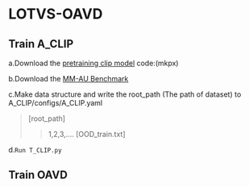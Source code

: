 # LOTVS-OAVD
## Train A_CLIP
a.Download the [pretraining clip model](https://pan.baidu.com/s/1DwBFk1Fr5MHdM25eNFRf4g) code:(mkpx)

b.Download the [MM-AU Benchmark](http://www.lotvsmmau.net)

c.Make data structure and write the root_path (The path of dataset) to A_CLIP/configs/A_CLIP.yaml
>[root_path]
>>1,2,3,....
>>[OOD_train.txt]

d.```Run T_CLIP.py```

## Train OAVD
